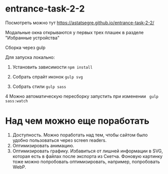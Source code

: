 # entrance-task-2-2

Посмотреть можно тут https://astatsegre.github.io/entrance-task-2-2/

Модальные окна открываются у первых трех плашек в разделе "Избранные устройства"

Сборка через gulp

Для запуска локально:

1. Установить зависимости
``` npm install ```

2. Собрать спрайт иконок
```gulp svg```

3. Собрать стили
```gulp sass```

4 Можно автоматическую пересборку запустить при изменении
``` gulp sass:watch```

# Над чем можно еще поработать
1. Доступность. Можно поработать над тем, чтобы сайтом было удобно пользоваться через screen readers.
2. Оптимизировать анимацию.
3. Оптимизировать графику. Избавиться от лишней информации в SVG, которая есть в файлах после экспорта из Скетча. Фоновую картинку тоже можно попробовать оптимизировать, например, попробовать WebP.

